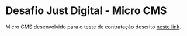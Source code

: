 # Desafio Just Digital - Micro CMS

Micro CMS desenvolvido para o teste de contratação descrito [neste link](https://github.com/justdigital/desafios/blob/master/cms/README.md).